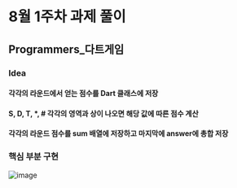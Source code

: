 # 8월 1주차 과제 풀이

## Programmers_다트게임

### Idea
#### 각각의 라운드에서 얻는 점수를 Dart 클래스에 저장
#### S, D, T, *, # 각각의 영역과 상이 나오면 해당 값에 따른 점수 계산
#### 각각의 라운드 점수를 sum 배열에 저장하고 마지막에 answer에 총합 저장

### 핵심 부분 구현
![image](https://user-images.githubusercontent.com/48550373/128677222-1343831e-9ada-4ea3-8c23-684da4e594b7.png)
